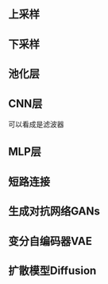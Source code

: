 ## 上采样
## 下采样

## 池化层

## CNN层
可以看成是滤波器

## MLP层

## 短路连接

## 生成对抗网络GANs

## 变分自编码器VAE

## 扩散模型Diffusion